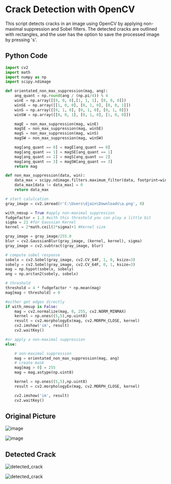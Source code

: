# Crack Detection with OpenCV

This script detects cracks in an image using OpenCV by applying non-maximal suppression and Sobel filters. The detected cracks are outlined with rectangles, and the user has the option to save the processed image by pressing 's'.

## Python Code

```python
import cv2
import math
import numpy as np
import scipy.ndimage

def orientated_non_max_suppression(mag, ang):
    ang_quant = np.round(ang / (np.pi/4)) % 4
    winE = np.array([[0, 0, 0],[1, 1, 1], [0, 0, 0]])
    winSE = np.array([[1, 0, 0], [0, 1, 0], [0, 0, 1]])
    winS = np.array([[0, 1, 0], [0, 1, 0], [0, 1, 0]])
    winSW = np.array([[0, 0, 1], [0, 1, 0], [1, 0, 0]])

    magE = non_max_suppression(mag, winE)
    magSE = non_max_suppression(mag, winSE)
    magS = non_max_suppression(mag, winS)
    magSW = non_max_suppression(mag, winSW)

    mag[ang_quant == 0] = magE[ang_quant == 0]
    mag[ang_quant == 1] = magSE[ang_quant == 1]
    mag[ang_quant == 2] = magS[ang_quant == 2]
    mag[ang_quant == 3] = magSW[ang_quant == 3]
    return mag

def non_max_suppression(data, win):
    data_max = scipy.ndimage.filters.maximum_filter(data, footprint=win, mode='constant')
    data_max[data != data_max] = 0
    return data_max

# start calulcation
gray_image = cv2.imread(r'C:\Users\djain\Downloads\a.png', 0)

with_nmsup = True #apply non-maximal suppression
fudgefactor = 1.3 #with this threshold you can play a little bit
sigma = 21 #for Gaussian Kernel
kernel = 2*math.ceil(2*sigma)+1 #Kernel size

gray_image = gray_image/255.0
blur = cv2.GaussianBlur(gray_image, (kernel, kernel), sigma)
gray_image = cv2.subtract(gray_image, blur)

# compute sobel response
sobelx = cv2.Sobel(gray_image, cv2.CV_64F, 1, 0, ksize=3)
sobely = cv2.Sobel(gray_image, cv2.CV_64F, 0, 1, ksize=3)
mag = np.hypot(sobelx, sobely)
ang = np.arctan2(sobely, sobelx)

# threshold
threshold = 4 * fudgefactor * np.mean(mag)
mag[mag < threshold] = 0

#either get edges directly
if with_nmsup is False:
    mag = cv2.normalize(mag, 0, 255, cv2.NORM_MINMAX)
    kernel = np.ones((5,5),np.uint8)
    result = cv2.morphologyEx(mag, cv2.MORPH_CLOSE, kernel)
    cv2.imshow('im', result)
    cv2.waitKey()

#or apply a non-maximal suppression
else:

    # non-maximal suppression
    mag = orientated_non_max_suppression(mag, ang)
    # create mask
    mag[mag > 0] = 255
    mag = mag.astype(np.uint8)

    kernel = np.ones((5,5),np.uint8)
    result = cv2.morphologyEx(mag, cv2.MORPH_CLOSE, kernel)

    cv2.imshow('im', result)
    cv2.waitKey()
```


## Original Picture
![image](https://github.com/user-attachments/assets/0bef8b6d-0459-42e4-aa27-55f1d4110ed6)

![image](https://github.com/user-attachments/assets/f100ff69-e87a-45a4-895d-8367abfe50af)



## Detected Crack 
![detected_crack](https://github.com/user-attachments/assets/5b5797af-8c40-4dd9-818f-82a13c35a495)

![detected_crack](https://github.com/user-attachments/assets/f5a88555-26d4-42bb-b4c6-70f41cf3804f)
